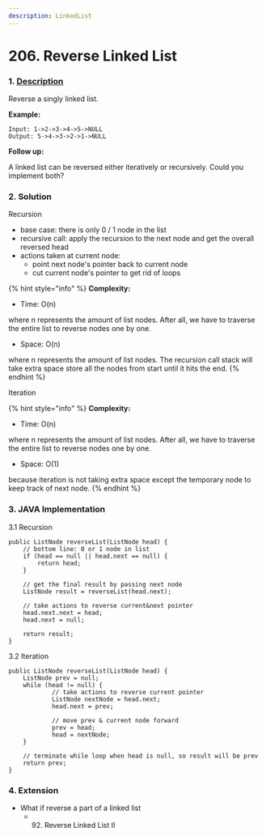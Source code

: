 ```yaml
---
description: LinkedList
---
```


# 206. Reverse Linked List

### 1. [Description](https://leetcode.com/problems/reverse-linked-list/description/)

Reverse a singly linked list.

**Example:**

```text
Input: 1->2->3->4->5->NULL
Output: 5->4->3->2->1->NULL
```

**Follow up:**

A linked list can be reversed either iteratively or recursively. Could you implement both?



### 2. Solution

Recursion

* base case: there is only 0 / 1 node in the list
* recursive call: apply the recursion to the next node and get the overall reversed head
* actions taken at current node:
  * point next node's pointer back to current node
  * cut current node's pointer to get rid of loops

{% hint style="info" %}
**Complexity:**

* Time: O\(n\)  

where n represents the amount of list nodes. After all, we have to traverse the entire list to reverse nodes one by one.

* Space: O\(n\) 

where n represents the amount of list nodes. The recursion call stack will take extra space store all the nodes from start until it hits the end.
{% endhint %}

Iteration

{% hint style="info" %}
**Complexity:**

* Time: O\(n\)  

where n represents the amount of list nodes. After all, we have to traverse the entire list to reverse nodes one by one.

* Space: O\(1\) 

because iteration is not taking extra space except the temporary node to keep track of next node.
{% endhint %}



### 3. JAVA Implementation

3.1 Recursion

```text
public ListNode reverseList(ListNode head) {
    // bottom line: 0 or 1 node in list
    if (head == null || head.next == null) {
        return head;
    }
    
    // get the final result by passing next node
    ListNode result = reverseList(head.next);
        
    // take actions to reverse current&next pointer
    head.next.next = head;
    head.next = null;
    
    return result;
}
```

3.2 Iteration

```text
public ListNode reverseList(ListNode head) {
    ListNode prev = null;
    while (head != null) {
            // take actions to reverse current pointer
            ListNode nextNode = head.next;
            head.next = prev;
            
            // move prev & current node forward
            prev = head;
            head = nextNode;
    }
        
    // terminate while loop when head is null, so result will be prev
    return prev;
}
```



### 4. Extension

* What if reverse a part of a linked list
  * 92. Reverse Linked List II

